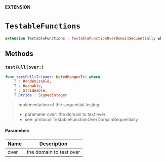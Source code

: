 **EXTENSION**

# `TestableFunctions`
```swift
extension TestableFunctions : TestableFunctionOverDomainSequentially where T: Strideable, T.Stride: SignedInteger
```

## Methods
### `testFull(over:)`

```swift
func testFull<T>(over: HoledRange<T>) where
    T : Randomizable,
    T : Hashable,
    T : Strideable,
    T.Stride : SignedInteger
```

> Implementation of the sequential testing
> - parameter over: the domain to test over
> - see: protocol TestableFunctionOverDomainSequentially

#### Parameters

| Name | Description |
| ---- | ----------- |
| over | the domain to test over |